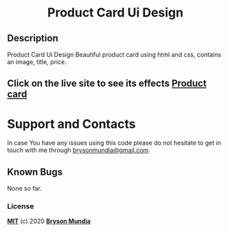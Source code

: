 <h1 align="center">Product Card Ui Design</h1>


## Description
Product Card Ui Design
Beautiful product card using html and css, contains an image, title, price.


## Click on the live site to see its effects [Product card](https://bryson69.github.io/Product-Card/)


# Support and Contacts
In case You have any issues using this code please do not hesitate to get in touch with me through brysonmundia@gmail.com.

## Known Bugs
None so far.


### License
**[MIT](./LICENSE)** (c) 2020 **[Bryson Mundia]()**